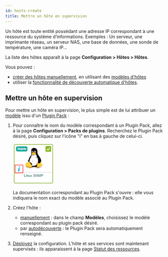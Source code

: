 ```yaml
---
id: hosts-create
title: Mettre un hôte en supervision
---
```


Un hôte est toute entité possédant une adresse IP correspondant à une ressource du système d’informations. Exemples : Un
serveur, une imprimante réseau, un serveur NAS, une base de données, une sonde de température, une caméra IP...

La liste des hôtes apparaît à la page **Configuration > Hôtes > Hôtes**.

Vous pouvez :
- [créer des hôtes manuellement](hosts), en utilisant des [modèles d'hôtes](hosts-templates)
- utiliser la [fonctionnalité de découverte automatique d'hôtes](../discovery/introduction).

## Mettre un hôte en supervision

Pour mettre un hôte en supervision, le plus simple est de lui attribuer un [modèle](hosts-templates) issu d'un [Plugin Pack](../pluginpacks) : 

1. Pour connaître le nom du modèle correspondant à un Plugin Pack, allez à la page **Configuration > Packs de plugins**. Recherchez le Plugin Pack désiré, puis cliquez sur l'icône "i" en bas à gauche de celui-ci. 

    ![image](../../assets/configuration/pluginpacks/doc.png)

    La documentation correspondant au Plugin Pack s'ouvre : elle vous indiquera le nom exact du modèle associé au Plugin Pack.

2. Créez l'hôte :

    - [manuellement](hosts) : dans le champ **Modèles**, choisissez le modèle correspondant au plugin pack désiré.
    - par [autodécouverte](../discovery/hosts-discovery) : le Plugin Pack sera automatiquement renseigné.

3. [Déployez](../monitoring-servers/deploying-a-configuration) la configuration. L'hôte et ses services sont maintenant supervisés : ils apparaissent à la page [Statut des ressources](../../alerts-notifications/resources-status).